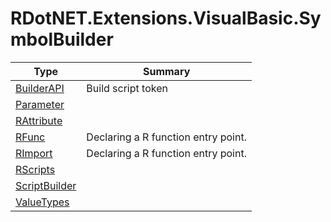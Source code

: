 ﻿
# RDotNET.Extensions.VisualBasic.SymbolBuilder

|Type|Summary|
|----|-------|
|[BuilderAPI](./BuilderAPI.md)|Build script token|
|[Parameter](./Parameter.md)||
|[RAttribute](./RAttribute.md)||
|[RFunc](./RFunc.md)|Declaring a R function entry point.|
|[RImport](./RImport.md)|Declaring a R function entry point.|
|[RScripts](./RScripts.md)||
|[ScriptBuilder](./ScriptBuilder.md)||
|[ValueTypes](./ValueTypes.md)||


